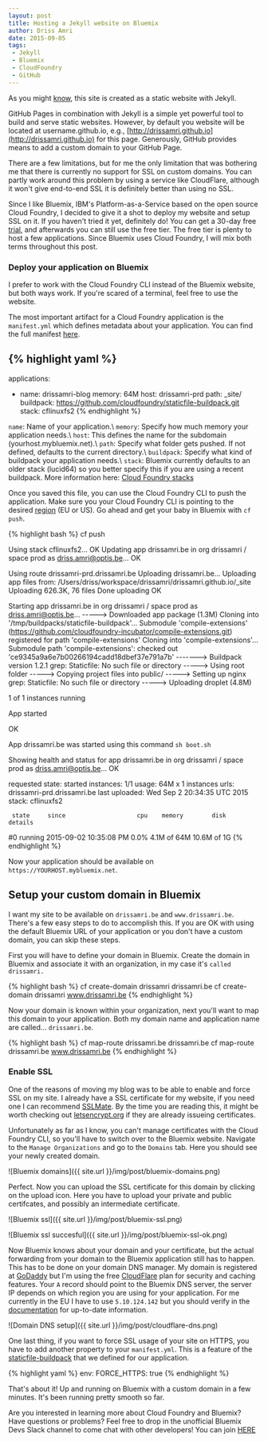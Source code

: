 ```yaml
---
layout: post
title: Hosting a Jekyll website on Bluemix
author: Driss Amri
date: 2015-09-05
tags:
 - Jekyll
 - Bluemix
 - CloudFoundry
 - GitHub
---
```


As you might [know](https://www.drissamri.be/blog/2015/05/17/drissamri-home-v2/), this site is created as a static website with Jekyll.


GitHub Pages in combination with Jekyll is a simple yet powerful tool to build and serve static websites.
However, by default you website will be located at username.github.io, e.g., [http://drissamri.github.io](http://drissamri.github.io) for this page. Generously, GitHub provides means to add a custom domain to your GitHub Page.

There are a few limitations, but for me the only limitation that was bothering me that there is currently no support for SSL on custom domains. You can partly work around this problem by using a service like CloudFlare, although it won't give end-to-end SSL it is definitely better than using no SSL.

Since I like Bluemix, IBM's Platform-as-a-Service based on the open source Cloud Foundry, I decided to give it a shot to deploy my website and setup SSL on it. If you haven't tried it yet, definitely do! You can get a 30-day free [trial](https://console.ng.bluemix.net/registration/), and afterwards you can still use the free tier. The free tier is plenty to host a few applications. Since Bluemix uses Cloud Foundry, I will mix both terms throughout this post.

### Deploy your application on Bluemix ###

I prefer to work with the Cloud Foundry CLI instead of the Bluemix website, but both ways work. If you're scared of a terminal, feel free to use the website.

The most important artifact for a Cloud Foundry application is the `manifest.yml` which defines metadata about your application. You can find the full manifest [here](https://docs.cloudfoundry.org/devguide/deploy-apps/manifest.html).

{% highlight yaml %}
---
applications:
- name: drissamri-blog
  memory: 64M
  host: drissamri-prd
  path: _site/
  buildpack: https://github.com/cloudfoundry/staticfile-buildpack.git
  stack: cflinuxfs2
{% endhighlight %}

`name`: Name of your application.\\
`memory`: Specify how much memory your application needs.\\
`host`: This defines the name for the subdomain (yourhost.mybluemix.net).\\
`path`: Specify what folder gets pushed. If not defined, defaults to the current directory.\\
`buildpack`: Specify what kind of buildpack your application needs.\\
`stack`: Bluemix currently defaults to an older stack (lucid64) so you better specify this if you are using a recent buildpack. More information here: [Cloud Foundry stacks](https://docs.cloudfoundry.org/concepts/stacks.html)

Once you saved this file, you can use the Cloud Foundry CLI to push the application. Make sure you your Cloud Foundry CLI is pointing to the desired [region](https://www.ng.bluemix.net/docs/overview/overview.html#ov_intro__reg) (EU or US). Go ahead and get your baby in Bluemix with `cf push`.


{% highlight bash %}
cf push

Using stack cflinuxfs2...
OK
Updating app drissamri.be in org drissamri / space prod as driss.amri@optis.be...
OK

Using route drissamri-prd.drissamri.be
Uploading drissamri.be...
Uploading app files from: /Users/driss/workspace/drissamri/drissamri.github.io/_site
Uploading 626.3K, 76 files
Done uploading
OK

Starting app drissamri.be in org drissamri / space prod as driss.amri@optis.be...
-----> Downloaded app package (1.3M)
Cloning into '/tmp/buildpacks/staticfile-buildpack'...
Submodule 'compile-extensions' (https://github.com/cloudfoundry-incubator/compile-extensions.git) registered for path 'compile-extensions'
Cloning into 'compile-extensions'...
Submodule path 'compile-extensions': checked out 'ce9345a9a6e7b00266194cadd18dbef37e791a7b'
-------> Buildpack version 1.2.1
grep: Staticfile: No such file or directory
-----> Using root folder
-----> Copying project files into public/
-----> Setting up nginx
grep: Staticfile: No such file or directory
-----> Uploading droplet (4.8M)

1 of 1 instances running

App started


OK

App drissamri.be was started using this command `sh boot.sh`

Showing health and status for app drissamri.be in org drissamri / space prod as driss.amri@optis.be...
OK

requested state: started
instances: 1/1
usage: 64M x 1 instances
urls: drissamri-prd.drissamri.be
last uploaded: Wed Sep 2 20:34:35 UTC 2015
stack: cflinuxfs2

     state     since                    cpu    memory        disk          details
#0   running   2015-09-02 10:35:08 PM   0.0%   4.1M of 64M   10.6M of 1G
{% endhighlight %}

Now your application should be available on `https://YOURHOST.mybluemix.net`.

## Setup your custom domain in Bluemix ##

I want my site to be available on `drissamri.be` and `www.drissamri.be`. There's a few easy steps to do to accomplish this. If you are OK with using the default Bluemix URL of your application or you don't have a custom domain, you can skip these steps.

First you will have to define your domain in Bluemix. Create the domain in Bluemix and associate it with an organization, in my case it's `called drissamri.`

{% highlight bash %}
cf create-domain drissamri drissamri.be
cf create-domain drissamri www.drissamri.be
{% endhighlight %}

Now your domain is known within your organization, next you'll want to map this domain to your application. Both my domain name and application name are called... `drissamri.be`.

{% highlight bash %}
cf map-route drissamri.be drissamri.be
cf map-route drissamri.be www.drissamri.be
{% endhighlight %}

### Enable SSL ###

One of the reasons of moving my blog was to be able to enable and force SSL on my site.
I already have a SSL certificate for my website, if you need one I can recommend [SSLMate](https://sslmate.com/). By the time you are reading this, it might be worth checking out [letsencrypt.org](https://letsencrypt.org/) if they are already issueing certificates.

Unfortunately as far as I know, you can't manage certificates with the Cloud Foundry CLI, so you'll have to switch over to the Bluemix website. Navigate to the `Manage Organizations` and go to the `Domains` tab. Here you should see your newly created domain.

![Bluemix domains]({{ site.url }}/img/post/bluemix-domains.png)

Perfect. Now you can upload the SSL certificate for this domain by clicking on the upload icon.
Here you have to upload your private and public certifcates, and possibly an intermediate certificate.

![Bluemix ssl]({{ site.url }}/img/post/bluemix-ssl.png)

![Bluemix ssl succesful]({{ site.url }}/img/post/bluemix-ssl-ok.png)

Now Bluemix knows about your domain and your certificate, but the actual forwarding from your domain to the Bluemix application still has to happen. This has to be done on your domain DNS manager. My domain is registered at [GoDaddy](https://be.godaddy.com/) but I'm using the free [CloudFlare](https://www.cloudflare.com) plan for security and caching features. Your `A` record should point to the Bluemix DNS server, the server IP depends on which region you are using for your application. For me currently in the EU I have to use `5.10.124.142` but you should verify in the [documentation](https://www.eu-gb.bluemix.net/docs/manageapps/securingapps.html) for up-to-date information.

![Domain DNS setup]({{ site.url }}/img/post/cloudflare-dns.png)

One last thing, if you want to force SSL usage of your site on HTTPS, you have to add another property to your `manifest.yml`. This is a feature of the [staticfile-buildpack](http://github.com/staticfile-buildpack) that we defined for our application.

{% highlight yaml %}
env:
  FORCE_HTTPS: true
{% endhighlight %}

That's about it! Up and running on Bluemix with a custom domain in a few minutes. It's been running pretty smooth so far.

<div class="alert alert-info" role="alert">
  Are you interested in learning more about Cloud Foundry and Bluemix? Have questions or problems? Feel free to drop in the unofficial Bluemix Devs Slack channel to come chat with other developers! You can join <a href="http://bluemixdevs.mybluemix.net/" class="alert-link">HERE</a>
</div>




